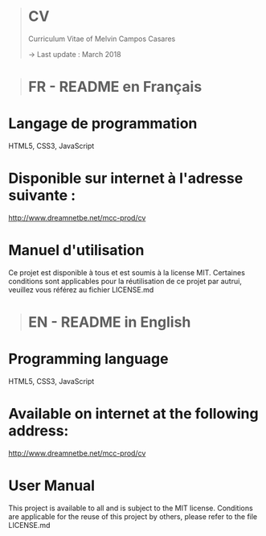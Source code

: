 ># CV
>Curriculum Vitae of Melvin Campos Casares
>
>-> Last update : March 2018

># FR - README en Français

Langage de programmation
==
HTML5, CSS3, JavaScript

Disponible sur internet à l'adresse suivante :
==
http://www.dreamnetbe.net/mcc-prod/cv

Manuel d'utilisation
==
Ce projet est disponible à tous et est soumis à la license MIT.
Certaines conditions sont applicables pour la réutilisation de ce projet par autrui, veuillez vous référez au fichier LICENSE.md

># EN - README in English

Programming language
==
HTML5, CSS3, JavaScript

Available on internet at the following address:
==
http://www.dreamnetbe.net/mcc-prod/cv

User Manual
==
This project is available to all and is subject to the MIT license.
Conditions are applicable for the reuse of this project by others, please refer to the file LICENSE.md
